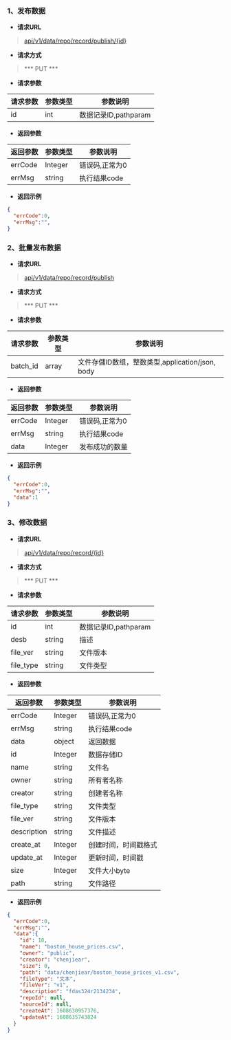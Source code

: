 ### 1、发布数据

- **请求URL**
> [api/v1/data/repo/record/publish/{id}](#)

- **请求方式** 

> *** PUT *** 

- **请求参数**

| 请求参数      |     参数类型 |   参数说明   |
| -------------| -------------| ------ |
|id            |int          |数据记录ID,pathparam|

- **返回参数**

| 返回参数      |     参数类型 |   参数说明   |
| -------- | --------| ------ |
| errCode|   Integer|  错误码,正常为0|
| errMsg|   string|  执行结果code|

- **返回示例**  

```json
{
  "errCode":0,
  "errMsg":"",
}
```
### 2、批量发布数据

- **请求URL**
> [api/v1/data/repo/record/publish](#)

- **请求方式** 

> *** PUT *** 

- **请求参数**

| 请求参数      |     参数类型 |   参数说明   |
| -------------| -------------| ------ |
|batch_id      |array          |文件存儲ID数组，整数类型,application/json, body|

- **返回参数**

| 返回参数      |     参数类型 |   参数说明   |
| -------- | --------| ------ |
| errCode|   Integer|  错误码,正常为0|
| errMsg|   string|  执行结果code|
| data  |  Integer|发布成功的数量|
- **返回示例**  

```json
{
  "errCode":0,
  "errMsg":"",
  "data":1
}
```

### 3、修改数据

- **请求URL**
> [api/v1/data/repo/record/{id}](#)

- **请求方式** 

> *** PUT *** 

- **请求参数**

| 请求参数      |     参数类型 |   参数说明   |
| -------------| -------------| ------ |
| id           |int          |数据记录ID,pathparam|
| desb         |string       |描述      |
| file_ver     |string       |文件版本  |
| file_type    |string       |文件类型  |
- **返回参数**

| 返回参数      |     参数类型 |   参数说明   |
| -------- | --------| ------ |
| errCode|   Integer|  错误码,正常为0|
| errMsg|   string|  执行结果code|
| data      | object   | 返回数据             |
| id        | Integer | 数据存储ID           |
| name      | string   | 文件名               |
| owner     | string   | 所有者名称           |
| creator   | string   | 创建者名称           |
| file_type | string   | 文件类型             |
| file_ver  | string   | 文件版本             |
| description  | string   | 文件描述          |
| create_at | Integer | 创建时间，时间戳格式 |
| update_at | Integer | 更新时间，时间戳     |
| size      | Integer | 文件大小byte         |
| path      | string   | 文件路径             |
- **返回示例**  

```json
{
  "errCode":0,
  "errMsg":"",
  "data":{
    "id": 18,
    "name": "boston_house_prices.csv",
    "owner": "public",
    "creator": "chenjiear",
    "size": 0,
    "path": "data/chenjiear/boston_house_prices_v1.csv",
    "fileType": "文本",
    "fileVer": "v1",
    "description": "fdas324r2134234",
    "repoId": null,
    "sourceId": null,
    "createAt": 1608630957376,
    "updateAt": 1608635743824
  }
}
```



